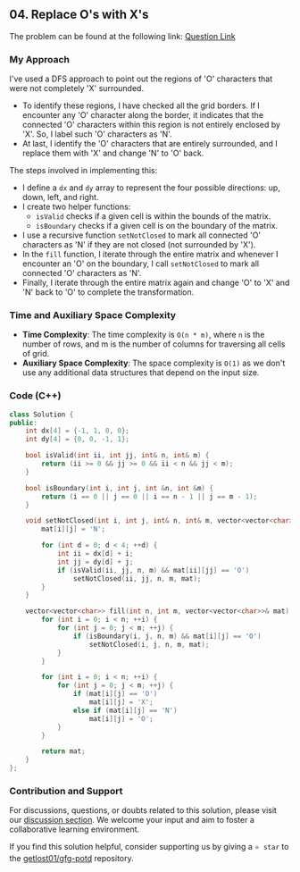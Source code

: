 ## 04. Replace O's with X's

The problem can be found at the following link: [Question Link](https://practice.geeksforgeeks.org/problems/replace-os-with-xs0052/1)

### My Approach

I've used a DFS approach to point out the regions of 'O' characters that were not completely 'X' surrounded. 
- To identify these regions, I have checked all the grid borders. If I encounter any 'O' character along the border, it indicates that the connected 'O' characters within this region is not entirely enclosed by 'X'. So, I label such 'O' characters as 'N'. 
- At last, I identify the 'O' characters that are entirely surrounded, and I replace them with 'X' and change 'N' to 'O' back.

The steps involved in implementing this: 

-  I define a `dx` and `dy` array to represent the four possible directions: up, down, left, and right.
- I create two helper functions:
   - `isValid` checks if a given cell is within the bounds of the matrix.
   - `isBoundary` checks if a given cell is on the boundary of the matrix.
- I use a recursive function `setNotClosed` to mark all connected 'O' characters as 'N' if they are not closed (not surrounded by 'X').
- In the `fill` function, I iterate through the entire matrix and whenever I encounter an 'O' on the boundary, I call `setNotClosed` to mark all connected 'O' characters as 'N'.
- Finally, I iterate through the entire matrix again and change 'O' to 'X' and 'N' back to 'O' to complete the transformation.

### Time and Auxiliary Space Complexity

- **Time Complexity**: The time complexity is `O(n * m)`, where `n` is the number of rows, and m is the number of columns for traversing all cells of grid.
- **Auxiliary Space Complexity**: The space complexity is `O(1)` as we don't use any additional data structures that depend on the input size.

### Code (C++)
```cpp
class Solution {
public:
    int dx[4] = {-1, 1, 0, 0};
    int dy[4] = {0, 0, -1, 1};

    bool isValid(int ii, int jj, int& n, int& m) {
        return (ii >= 0 && jj >= 0 && ii < n && jj < m); 
    }

    bool isBoundary(int i, int j, int &n, int &m) {
        return (i == 0 || j == 0 || i == n - 1 || j == m - 1);
    }

    void setNotClosed(int i, int j, int& n, int& m, vector<vector<char>>& mat) {
        mat[i][j] = 'N';

        for (int d = 0; d < 4; ++d) {
            int ii = dx[d] + i;
            int jj = dy[d] + j;
            if (isValid(ii, jj, n, m) && mat[ii][jj] == 'O')
                setNotClosed(ii, jj, n, m, mat);
        }
    }

    vector<vector<char>> fill(int n, int m, vector<vector<char>>& mat) {
        for (int i = 0; i < n; ++i) {
            for (int j = 0; j < m; ++j) {
                if (isBoundary(i, j, n, m) && mat[i][j] == 'O')
                    setNotClosed(i, j, n, m, mat);
            }
        }

        for (int i = 0; i < n; ++i) {
            for (int j = 0; j < m; ++j) {
                if (mat[i][j] == 'O')
                    mat[i][j] = 'X';
                else if (mat[i][j] == 'N')
                    mat[i][j] = 'O';
            }
        }

        return mat;
    }
};
```

### Contribution and Support

For discussions, questions, or doubts related to this solution, please visit our [discussion section](https://github.com/getlost01/gfg-potd/discussions). We welcome your input and aim to foster a collaborative learning environment.

If you find this solution helpful, consider supporting us by giving a `⭐ star` to the [getlost01/gfg-potd](https://github.com/getlost01/gfg-potd) repository.